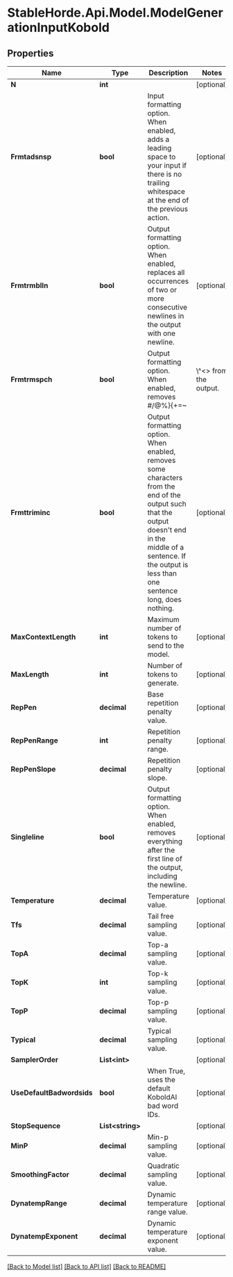 # StableHorde.Api.Model.ModelGenerationInputKobold

## Properties

Name | Type | Description | Notes
------------ | ------------- | ------------- | -------------
**N** | **int** |  | [optional] 
**Frmtadsnsp** | **bool** | Input formatting option. When enabled, adds a leading space to your input if there is no trailing whitespace at the end of the previous action. | [optional] 
**Frmtrmblln** | **bool** | Output formatting option. When enabled, replaces all occurrences of two or more consecutive newlines in the output with one newline. | [optional] 
**Frmtrmspch** | **bool** | Output formatting option. When enabled, removes #/@%}{+&#x3D;~|\\^&lt;&gt; from the output. | [optional] 
**Frmttriminc** | **bool** | Output formatting option. When enabled, removes some characters from the end of the output such that the output doesn&#39;t end in the middle of a sentence. If the output is less than one sentence long, does nothing. | [optional] 
**MaxContextLength** | **int** | Maximum number of tokens to send to the model. | [optional] 
**MaxLength** | **int** | Number of tokens to generate. | [optional] 
**RepPen** | **decimal** | Base repetition penalty value. | [optional] 
**RepPenRange** | **int** | Repetition penalty range. | [optional] 
**RepPenSlope** | **decimal** | Repetition penalty slope. | [optional] 
**Singleline** | **bool** | Output formatting option. When enabled, removes everything after the first line of the output, including the newline. | [optional] 
**Temperature** | **decimal** | Temperature value. | [optional] 
**Tfs** | **decimal** | Tail free sampling value. | [optional] 
**TopA** | **decimal** | Top-a sampling value. | [optional] 
**TopK** | **int** | Top-k sampling value. | [optional] 
**TopP** | **decimal** | Top-p sampling value. | [optional] 
**Typical** | **decimal** | Typical sampling value. | [optional] 
**SamplerOrder** | **List&lt;int&gt;** |  | [optional] 
**UseDefaultBadwordsids** | **bool** | When True, uses the default KoboldAI bad word IDs. | [optional] 
**StopSequence** | **List&lt;string&gt;** |  | [optional] 
**MinP** | **decimal** | Min-p sampling value. | [optional] 
**SmoothingFactor** | **decimal** | Quadratic sampling value. | [optional] 
**DynatempRange** | **decimal** | Dynamic temperature range value. | [optional] 
**DynatempExponent** | **decimal** | Dynamic temperature exponent value. | [optional] 

[[Back to Model list]](../README.md#documentation-for-models) [[Back to API list]](../README.md#documentation-for-api-endpoints) [[Back to README]](../README.md)

